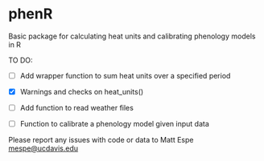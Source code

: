 # phenR

Basic package for calculating heat units and calibrating phenology models in R

TO DO:

  - [ ] Add wrapper function to sum heat units over a specified period
  
  - [X] Warnings and checks on heat\_units()
  
  - [ ] Add function to read weather files
  
  - [ ] Function to calibrate a phenology model given input data
  
  
Please report any issues with code or data to Matt Espe <mespe@ucdavis.edu>
